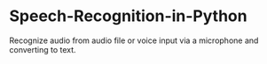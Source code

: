 # Speech-Recognition-in-Python
Recognize audio from audio file or voice input via a microphone and converting to text. 
